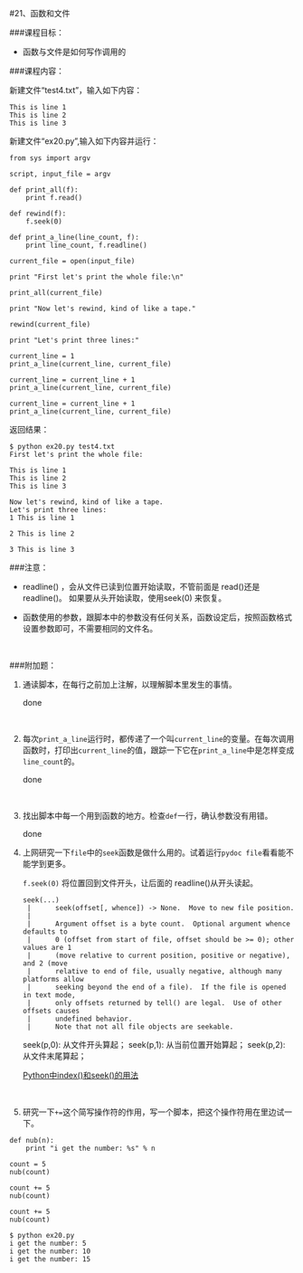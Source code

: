 #21、函数和文件



###课程目标：

* 函数与文件是如何写作调用的



###课程内容：

新建文件“test4.txt”，输入如下内容：

```
This is line 1
This is line 2
This is line 3
```



新建文件“ex20.py”,输入如下内容并运行：

```
from sys import argv

script, input_file = argv

def print_all(f):
    print f.read()

def rewind(f):
    f.seek(0)

def print_a_line(line_count, f):
    print line_count, f.readline()

current_file = open(input_file)

print "First let's print the whole file:\n"

print_all(current_file)

print "Now let's rewind, kind of like a tape."

rewind(current_file)

print "Let's print three lines:"

current_line = 1
print_a_line(current_line, current_file)

current_line = current_line + 1
print_a_line(current_line, current_file)

current_line = current_line + 1
print_a_line(current_line, current_file)
```

返回结果：

```
$ python ex20.py test4.txt
First let's print the whole file:

This is line 1
This is line 2
This is line 3

Now let's rewind, kind of like a tape.
Let's print three lines:
1 This is line 1

2 This is line 2

3 This is line 3
```



###注意：

* readline() ，会从文件已读到位置开始读取，不管前面是 read()还是 readline()。 如果要从头开始读取，使用seek(0) 来恢复。

* 函数使用的参数，跟脚本中的参数没有任何关系，函数设定后，按照函数格式设置参数即可，不需要相同的文件名。

  ​



###附加题：

1. 通读脚本，在每行之前加上注解，以理解脚本里发生的事情。

   done

   ​

2. 每次`print_a_line`运行时，都传递了一个叫`current_line`的变量。在每次调用函数时，打印出`current_line`的值，跟踪一下它在`print_a_line`中是怎样变成`line_count`的。

   done

   ​

3. 找出脚本中每一个用到函数的地方。检查`def`一行，确认参数没有用错。

    done
   ​

4. 上网研究一下`file`中的`seek`函数是做什么用的。试着运行`pydoc file`看看能不能学到更多。

   `f.seek(0)` 将位置回到文件开头，让后面的 readline()从开头读起。

   ```
   seek(...)
    |      seek(offset[, whence]) -> None.  Move to new file position.
    |      
    |      Argument offset is a byte count.  Optional argument whence defaults to
    |      0 (offset from start of file, offset should be >= 0); other values are 1
    |      (move relative to current position, positive or negative), and 2 (move
    |      relative to end of file, usually negative, although many platforms allow
    |      seeking beyond the end of a file).  If the file is opened in text mode,
    |      only offsets returned by tell() are legal.  Use of other offsets causes
    |      undefined behavior.
    |      Note that not all file objects are seekable.
   ```

   seek(p,0): 从文件开头算起；
   seek(p,1): 从当前位置开始算起；
   seek(p,2): 从文件末尾算起；

   [Python中index()和seek()的用法](http://www.jb51.net/article/112331.htm)

   ​

5. 研究一下`+=`这个简写操作符的作用，写一个脚本，把这个操作符用在里边试一下。

```
def nub(n):
	print "i get the number: %s" % n

count = 5
nub(count)

count += 5
nub(count)

count += 5
nub(count)
```

```
$ python ex20.py
i get the number: 5
i get the number: 10
i get the number: 15
```